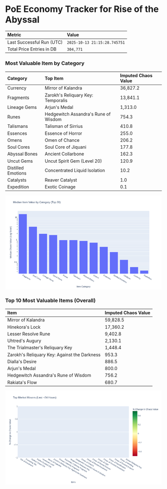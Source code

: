 # PoE Economy Tracker for Rise of the Abyssal

<!-- START_MAINTENANCE -->
| Metric | Value |
|:---|:---|
| Last Successful Run (UTC) | `2025-10-13 21:15:28.745751` |
| Total Price Entries in DB | `304,771` |

<!-- END_MAINTENANCE -->

<!-- START_DATAFRAME_DEBUG -->
<!-- END_DATAFRAME_DEBUG -->

<!-- START_CATEGORY_ANALYSIS -->
### Most Valuable Item by Category
| Category | Top Item | Imputed Chaos Value |
| :--- | :--- | :--- |
| Currency | Mirror of Kalandra | 36,827.2 |
| Fragments | Zarokh's Reliquary Key: Temporalis | 13,841.1 |
| Lineage Gems | Arjun's Medal | 1,313.0 |
| Runes | Hedgewitch Assandra's Rune of Wisdom | 754.3 |
| Talismans | Talisman of Sirrius | 410.8 |
| Essences | Essence of Horror | 255.0 |
| Omens | Omen of Chance | 206.2 |
| Soul Cores | Soul Core of Jiquani | 177.8 |
| Abyssal Bones | Ancient Collarbone | 162.3 |
| Uncut Gems | Uncut Spirit Gem (Level 20) | 120.9 |
| Distilled Emotions | Concentrated Liquid Isolation | 10.2 |
| Catalysts | Reaver Catalyst | 1.0 |
| Expedition | Exotic Coinage | 0.1 |


![Category Analysis Chart](charts/category_analysis.png)
<!-- END_ANALYSIS -->

<!-- START_ANALYSIS -->
### Top 10 Most Valuable Items (Overall)
| Item | Imputed Chaos Value |
| :--- | :--- |
| Mirror of Kalandra | 59,828.5 |
| Hinekora's Lock | 17,360.2 |
| Lesser Resolve Rune | 9,402.8 |
| Uhtred's Augury | 2,130.1 |
| The Trialmaster's Reliquary Key | 1,448.4 |
| Zarokh's Reliquary Key: Against the Darkness | 953.3 |
| Dialla's Desire | 886.5 |
| Arjun's Medal | 800.0 |
| Hedgewitch Assandra's Rune of Wisdom | 756.2 |
| Rakiata's Flow | 680.7 |


![Market Movers Chart](charts/market_movers.png)
<!-- END_ANALYSIS -->
